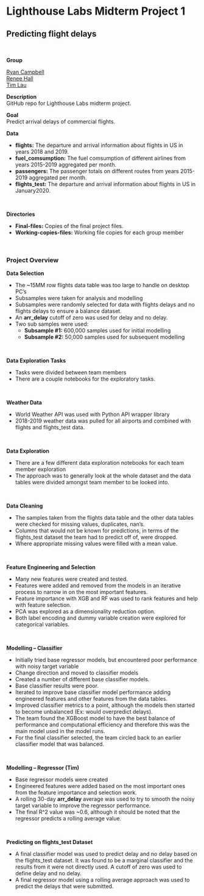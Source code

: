 # **Lighthouse Labs Midterm Project 1**
## Predicting flight delays
  
<br />



**Group**

[Ryan Campbell](https://github.com/RCampbellYYC) <br>
[Renee Hall](https://github.com/rlwhall)<br>
[Tim Lau](https://github.com/lolwooops)<br>

**Description**<br>
GitHub repo for Lighthouse Labs midterm project.

**Goal** <br>
Predict arrival delays of commercial flights.

**Data** <br>
* **flights:** The departure and arrival information about flights in US in years 2018 and 2019.
* **fuel_comsumption:** The fuel comsumption of different airlines from years 2015-2019 aggregated per month.
* **passengers:** The passenger totals on different routes from years 2015-2019 aggregated per month.
* **flights_test:** The departure and arrival information about flights in US in January2020.

<br />

**Directories**
* **Final-files:** Copies of the final project files.
* **Working-copies-files:** Working file copies for each group member

<br />

### Project Overview

**Data Selection**
* The ~15MM row flights data table was too large to handle on desktop PC’s
* Subsamples were taken for analysis and modelling
* Subsamples were randomly selected for data with flights delays and no flights delays to ensure a balance dataset.
* An **arr_delay** cutoff of zero was used for delay and no delay.
* Two sub samples were used:
  * **Subsample #1:** 600,000 samples used for initial modelling
  * **Subsample #2:** 50,000 samples used for subsequent modelling

<br />

**Data Exploration Tasks**
* Tasks were divided between team members
* There are a couple notebooks for the exploratory tasks.

<br />


**Weather Data**
* World Weather API was used with Python API wrapper library
* 2018-2019 weather data was pulled for all airports and combined with flights and flights_test data.
<br />

**Data Exploration**
* There are a few different data exploration notebooks for each team member exploration
* The approach was to generally look at the whole dataset and the data tables were divided amongst team member to be looked into.
<br />

**Data Cleaning** 
* The samples taken from the flights data table and the other data tables were checked for missing values, duplicates, nan’s.
* Columns that would not be known for predictions, in terms of the flights_test dataset the team had to predict off of, were dropped.
* Where appropriate missing values were filled with a mean value.
<br />

**Feature Engineering and Selection**
* Many new features were created and tested. 
* Features were added and removed from the models in an iterative process to narrow in on the most important features.
* Feature importance with XGB and RF was used to rank features and help with feature selection.
* PCA was explored as a dimensionality reduction option.
* Both label encoding and dummy variable creation were explored for categorical variables.
<br />

**Modelling – Classifier**
* Initially tried base regressor models, but encountered poor performance with noisy target variable
* Change direction and moved to classifier models
* Created a number of different base classifier models.
* Base classifier results were poor.
* Iterated to improve base classifier model performance adding engineered features and other features from the data tables.
* Improved classifier metrics to a point, although the models then started to become unbalanced (Ex: would overpredict delays).
* The team found the XGBoost model to have the best balance of performance and computational efficiency and therefore this was the main model used in the model runs.
* For the final classifier selected, the team circled back to an earlier classifier model that was balanced.
<br />

**Modelling – Regressor (Tim)**
* Base regressor models were created
* Engineered features were added based on the most important ones from the feature importance and selection work.
* A rolling 30-day **arr_delay** average was used to try to smooth the noisy target variable to improve the regressor performance.
* The final R^2 value was ~0.6, although it should be noted that the regressor predicts a rolling average value.
<br />

**Predicting on flights_test Dataset**
* A final classifier model was used to predict delay and no delay based on the flights_test dataset. It was found to be a marginal classifier and the results from it were not directly used. A cutoff of zero was used to define delay and no delay.
* A final regressor model using a rolling average approach was used to predict the delays that were submitted.

